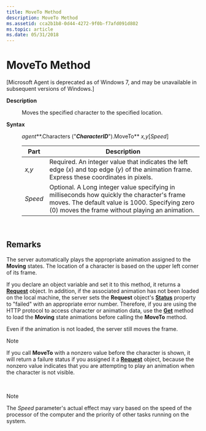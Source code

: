 ```yaml
---
title: MoveTo Method
description: MoveTo Method
ms.assetid: cca2b1b8-0d44-4272-9f0b-f7afd091d802
ms.topic: article
ms.date: 05/31/2018
---
```


# MoveTo Method

\[Microsoft Agent is deprecated as of Windows 7, and may be unavailable in subsequent versions of Windows.\]

<dl> <dt>

<span id="Description"></span><span id="description"></span><span id="DESCRIPTION"></span>**Description**
</dt> <dd>

Moves the specified character to the specified location.

</dd> <dt>

<span id="Syntax"></span><span id="syntax"></span><span id="SYNTAX"></span>**Syntax**
</dt> <dd>

*agent***.Characters ("***CharacterID***").MoveTo** *x,y*\[*Speed*\]



| Part    | Description                                                                                                                                                                                     |
|---------|-------------------------------------------------------------------------------------------------------------------------------------------------------------------------------------------------|
| *x,y*   | Required. An integer value that indicates the left edge (*x*) and top edge (*y*) of the animation frame. Express these coordinates in pixels.                                                   |
| *Speed* | Optional. A Long integer value specifying in milliseconds how quickly the character's frame moves. The default value is 1000. Specifying zero (0) moves the frame without playing an animation. |



 

</dd> </dl>

## Remarks

The server automatically plays the appropriate animation assigned to the **Moving** states. The location of a character is based on the upper left corner of its frame.

If you declare an object variable and set it to this method, it returns a [**Request**](/windows/desktop/lwef/the-request-object) object. In addition, if the associated animation has not been loaded on the local machine, the server sets the **Request** object's [**Status**](status-property.md) property to "failed" with an appropriate error number. Therefore, if you are using the HTTP protocol to access character or animation data, use the [**Get**](get-method.md) method to load the **Moving** state animations before calling the **MoveTo** method.

Even if the animation is not loaded, the server still moves the frame.

> [!Note]  
> If you call **MoveTo** with a nonzero value before the character is shown, it will return a failure status if you assigned it a [**Request**](/windows/desktop/lwef/the-request-object) object, because the nonzero value indicates that you are attempting to play an animation when the character is not visible.

 

> [!Note]  
> The *Speed* parameter's actual effect may vary based on the speed of the processor of the computer and the priority of other tasks running on the system.

 

 

 